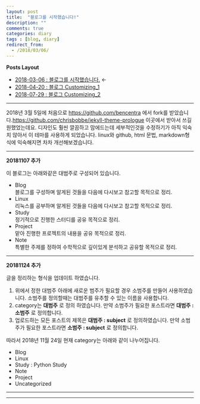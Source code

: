 ```yaml
---
layout: post
title:  "블로그를 시작했습니다!"
description: ""
comments: true
categories: diary
tags : [blog, diary]
redirect_from:
  - /2018/03/06/
---
```

**Posts Layout**

- [2018-03-06 : 블로그를 시작했습니다.](https://000namc.github.io/blog/2018/03/06/blog_begin/) $\leftarrow$  
- [2018-04-20 : 블로그 Customizing_1](https://000namc.github.io/blog/2018/04/20/blog_customizing_1/)  
- [2018-07-29 : 블로그 Customizing_2](https://000namc.github.io/blog/2018/07/29/blog_customizing_2/)  

___


2018년 3월 5일에 처음으로 https://github.com/bencentra 에서 fork를 받았습니다.https://github.com/chrisbobbe/jekyll-theme-prologue 이곳에서 받아서 쓰길 원했었는데요. 디자인도 훨씬 깔끔하고 맘에드는데 세부적인것을 수정하기가 아직 익숙치 않아서 이 테마를 사용하게 되었습니다. linux와 github, html 문법, markdown형식에 익숙해지면 차차 개선해보겠습니다.

___

**20181107 추가**

이 블로그는 아래와같은 대범주로 구성되어 있습니다.

- Blog  
블로그를 구성하며 알게된 것들을 다음에 다시보고 참고할 목적으로 정리.  
- Linux  
리눅스를 공부하며 알게된 것들을 다음에 다시보고 참고할 목적으로 정리.   
- Study  
정기적으로 진행한 스터디를 공유 목적으로 정리.  
- Project  
맡아 진행한 프로젝트의 내용을 공유 목적으로 정리.  
- Note   
특별한 주제를 정하여 수학적으로 깊이있게 분석하고 공유할 목적으로 정리.    

___  

**20181124 추가**

글을 정리하는 형식을 업데이트 하였습니다.

1. 위에서 정한 대범주 아래에 새로운 범주가 필요할 경우 소범주를 만들어 사용하였습니다. 소범주를 정의할때는 대범주를 유추할 수 있는 이름을 사용합니다.   
2. category는 **대범주** 로 정의 하였습니다. 만약 소범주가 필요한 포스트라면 **대범주 : 소범주** 로 정의합니다.    
3. 업로드하는 모든 포스트의 제목은 **대범주 : subject** 로 정의하였습니다. 만약 소범주가 필요한 포스트라면 **소범주 : subject** 로 정의합니다.

따라서 2018년 11월 24일 현재 category는 아래와 같이 나누어집니다.  

- Blog  
- Linux  
- Study : Python Study  
- Note  
- Project  
- Uncategorized  


___  






___
